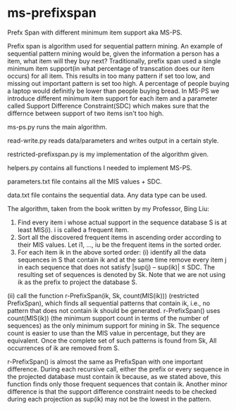 # ms-prefixspan
Prefx Span with different minimum item support aka MS-PS.

Prefix span is algorithm used for sequential pattern mining. An example of sequential pattern mining would be, given the information a person has a item, what item will they buy next? Traditionally, prefix span used a single minimum item support(in what percentage of transcation does our item occurs) for all item. This results in too many pattern if set too low, and missing out important pattern is set too high. A percentage of people buying a laptop would definitly be lower than people buying bread. In MS-PS we introduce different minimum item support for each item and a parameter called Support Difference Constraint(SDC) which makes sure that the differnce between support of two items isn't too high. 

ms-ps.py runs the main algorithm.

read-write.py reads data/parameters and writes output in a certain style. 

restricted-prefixspan.py is my implementation of the algorithm given.

helpers.py contains all functions I needed to implement MS-PS.

parameters.txt file contains all the MIS values + SDC.

data.txt file contains the sequential data. Any data type can be used.



The algorithm, taken from the book written by my Professor, Bing Liu:

1. Find every item i whose actual support in the sequence database S is at
least MIS(i). i is called a frequent item.
2. Sort all the discovered frequent items in ascending order according to
their MIS values. Let i1, …, iu be the frequent items in the sorted order.
3. For each item ik in the above sorted order:
  (i) identify all the data sequences in S that contain ik and at the same
  time remove every item j in each sequence that does not satisfy
  |sup(j) – sup(ik)| ≤ SDC. The resulting set of sequences is denoted by Sk.
  Note that we are not using ik as the prefix to project the database S.

  (ii) call the function r-PrefixSpan(ik, Sk, count(MIS(ik))) (restricted PrefixSpan),
  which finds all sequential patterns that contain ik, i.e., no
  pattern that does not contain ik should be generated. r-PrefixSpan()
  uses count(MIS(ik)) (the minimum support count in terms of the
  number of sequences) as the only minimum support for mining in Sk.
  The sequence count is easier to use than the MIS value in percentage,
  but they are equivalent. Once the complete set of such patterns
  is found from Sk, All occurrences of ik are removed from S.

r-PrefixSpan() is almost the same as PrefixSpan with one important difference.
During each recursive call, either the prefix or every sequence in the
projected database must contain ik because, as we stated above, this function
finds only those frequent sequences that contain ik. Another minor difference
is that the support difference constraint needs to be checked during
each projection as sup(ik) may not be the lowest in the pattern.

